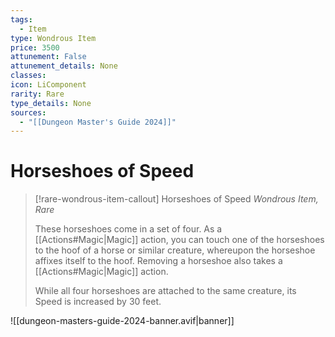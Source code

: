 ```yaml
---
tags:
  - Item
type: Wondrous Item
price: 3500
attunement: False
attunement_details: None
classes:
icon: LiComponent
rarity: Rare
type_details: None
sources: 
  - "[[Dungeon Master's Guide 2024]]"
---
```

# Horseshoes of Speed
>[!rare-wondrous-item-callout] Horseshoes of Speed
>_Wondrous Item, Rare_
>
>These horseshoes come in a set of four. As a [[Actions#Magic\|Magic]] action, you can touch one of the horseshoes to the hoof of a horse or similar creature, whereupon the horseshoe affixes itself to the hoof. Removing a horseshoe also takes a [[Actions#Magic\|Magic]] action.
>
>While all four horseshoes are attached to the same creature, its Speed is increased by 30 feet.
>
>


![[dungeon-masters-guide-2024-banner.avif|banner]]
